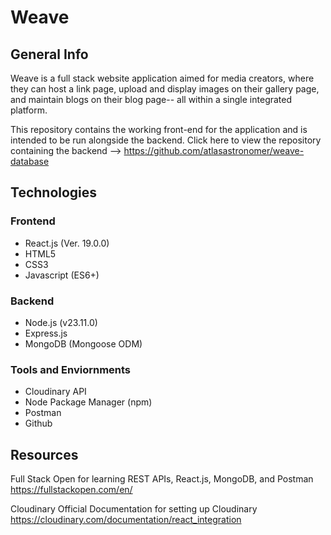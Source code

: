 # Weave

## General Info
Weave is a full stack website application aimed for media creators, where they can host a link page, upload and display images on their gallery page, and maintain blogs on their blog page-- all within a single integrated platform.

This repository contains the working front-end for the application and is intended to be run alongside the backend.
Click here to view the repository containing the backend --> https://github.com/atlasastronomer/weave-database

## Technologies
### Frontend
- React.js (Ver. 19.0.0)
- HTML5
- CSS3
- Javascript (ES6+)
### Backend
- Node.js (v23.11.0)
- Express.js
- MongoDB (Mongoose ODM)
### Tools and Enviornments
- Cloudinary API
- Node Package Manager (npm)
- Postman
- Github

## Resources
Full Stack Open for learning REST APIs, React.js, MongoDB, and Postman  
https://fullstackopen.com/en/

Cloudinary Official Documentation for setting up Cloudinary  
https://cloudinary.com/documentation/react_integration
